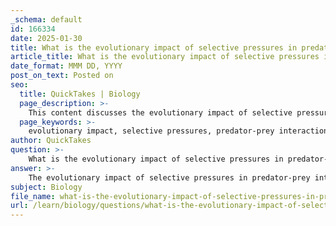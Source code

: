```yaml
---
_schema: default
id: 166334
date: 2025-01-30
title: What is the evolutionary impact of selective pressures in predator-prey interactions?
article_title: What is the evolutionary impact of selective pressures in predator-prey interactions?
date_format: MMM DD, YYYY
post_on_text: Posted on
seo:
  title: QuickTakes | Biology
  page_description: >-
    This content discusses the evolutionary impact of selective pressures in predator-prey interactions, covering adaptive behaviors, coevolution, heritable traits, population dynamics, and the role of learning.
  page_keywords: >-
    evolutionary impact, selective pressures, predator-prey interactions, adaptive behaviors, evolutionary arms race, phenotypic variation, heritability, population dynamics, cultural transmission, learning, Tinbergen's questions, ecological processes, adaptations
author: QuickTakes
question: >-
    What is the evolutionary impact of selective pressures in predator-prey interactions?
answer: >-
    The evolutionary impact of selective pressures in predator-prey interactions is profound and multifaceted, influencing the behaviors, adaptations, and ultimately the evolutionary trajectories of both predators and prey.\n\n### 1. **Adaptive Behaviors**\nPredator-prey interactions create a dynamic environment where both groups must continuously adapt to survive. For instance, prey species often develop anti-predator behaviors such as increased vigilance, fleeing, or adopting cryptic coloration to avoid detection. These adaptations can lead to significant changes in the behavior and movement patterns of prey, as they may alter their foraging times to avoid peak predator activity. This behavioral flexibility is a direct response to the selective pressures exerted by predators.\n\n### 2. **Evolutionary Arms Race**\nThe concept of an evolutionary arms race is central to understanding predator-prey dynamics. As prey evolve better defenses, predators may simultaneously evolve more effective hunting strategies. This coevolution can lead to significant changes in morphology and behavior in both groups. For example, faster prey may lead to the evolution of faster predators, while more cunning hunting strategies may drive prey to develop more sophisticated escape tactics.\n\n### 3. **Phenotypic Variation and Heritability**\nThe selective pressures from predator-prey interactions can lead to increased phenotypic variation within populations. Traits that enhance survival and reproduction in the face of predation are likely to be passed on to future generations, thereby influencing the genetic makeup of populations over time. This heritability of adaptive traits is a key mechanism through which natural selection operates.\n\n### 4. **Impact on Population Dynamics**\nPredator-prey interactions can significantly influence population structures and community compositions. For example, the presence of predators can regulate prey populations, preventing overpopulation and promoting biodiversity. This regulation can have cascading effects on the ecosystem, affecting not only the species involved in the interaction but also other organisms within the community.\n\n### 5. **Cultural Transmission and Learning**\nIn addition to genetic changes, behaviors can also be learned and socially transmitted within populations. This cultural transmission can lead to rapid adaptations in response to changing environments or predator pressures. For instance, prey species may learn from one another about effective escape strategies, which can enhance their survival rates.\n\n### 6. **Tinbergen’s Questions**\nUsing Tinbergen’s four questions, we can further explore the evolutionary implications of predator-prey interactions:\n- **Mechanism**: What are the physiological and neurological bases for the behaviors exhibited by predators and prey?\n- **Development**: How do these behaviors develop over an individual’s lifetime, and what role does learning play?\n- **Function**: How do these behaviors enhance survival and reproduction in the face of predation?\n- **Evolution**: How have these behaviors evolved over time in response to the pressures exerted by predators and prey?\n\nIn summary, selective pressures in predator-prey interactions drive evolutionary change by shaping behaviors, promoting adaptive responses, and influencing genetic and phenotypic variation. These dynamics are crucial for understanding the ecological and evolutionary processes that govern species interactions and adaptations.
subject: Biology
file_name: what-is-the-evolutionary-impact-of-selective-pressures-in-predatorprey-interactions.md
url: /learn/biology/questions/what-is-the-evolutionary-impact-of-selective-pressures-in-predatorprey-interactions
---
```


&nbsp;
